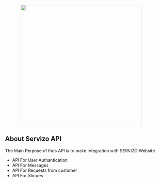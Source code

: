 <p align="center"><a href="https://laravel.com" target="_blank"><img src="https://raw.githubusercontent.com/laravel/art/master/logo-lockup/5%20SVG/2%20CMYK/1%20Full%20Color/laravel-logolockup-cmyk-red.svg" width="400"></a></p>



## About Servizo API

The Main Perpose of thos API is to make Integration with SERVIZO Website

- API For User Authantication
- API For Messages
- API For Requests from customer
- API For Shopes
